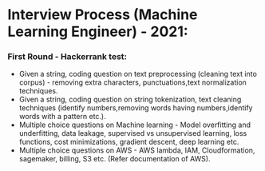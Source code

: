 # Interview Process (Machine Learning Engineer) - 2021:  
### First Round - Hackerrank test:  
+ Given a string, coding question on text preprocessing (cleaning text into corpus) - removing extra characters, punctuations,text normalization techniques.  
+ Given a string, coding question on string tokenization, text cleaning techniques (identify numbers,removing words having numbers,identify words with a pattern etc.).  
+ Multiple choice questions on Machine learning - Model overfitting and underfitting, data leakage, supervised vs unsupervised learning, loss functions, cost minimizations, gradient descent, deep learning etc.  
+ Multiple choice questions on AWS - AWS lambda, IAM, Cloudformation, sagemaker, billing, S3 etc. (Refer documentation of AWS).  
